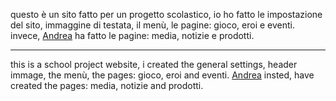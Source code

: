 questo è un sito fatto per un progetto scolastico, io ho fatto le impostazione del sito, immaggine di testata, il menù, le pagine: gioco, eroi e eventi.
invece, <a href="https://github.com/series600">Andrea</a> ha fatto le pagine: media, notizie e prodotti.
<hr>
this is a school project website, i created the general settings, header immage, the menù, the pages: gioco, eroi and eventi.
<a href="https://github.com/series600">Andrea</a> insted, have created the pages: media, notizie and prodotti.

